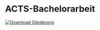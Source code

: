 # ACTS-Bachelorarbeit

[![Download Gliederung](https://img.shields.io/badge/Download-Gliederung--PDF-green)](https://github.com/gsindlinger/ACTS-Bachelorarbeit/raw/main/Latex/Gliederung/file.pdf)
